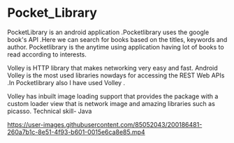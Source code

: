 # Pocket_Library

PocketLibrary is an android application .Pocketlibrary uses the google book's API .Here we can search for books based on the titles, keywords and author. Pocketlibrary is the anytime using application having lot of books to read according to interests.

 Volley is HTTP library that makes networking very easy and fast. Android Volley is the most used libraries nowdays for accessing the REST Web APIs .In Pocketlibrary also I have used Volley .

Volley has inbuilt image loading support that provides the package with a custom loader view that is network image and amazing libraries such as picasso.
Technical skill- Java


https://user-images.githubusercontent.com/85052043/200186481-260a7b1c-8e51-4f93-b601-0015e6ca8e85.mp4
